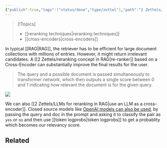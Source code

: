 ```yaml
---
{"publish":true,"tags":["status/done","type/zettel"],"path":"2 Zettels/cross-encoders for reranking in RAG.md","permalink":"/2-zettels/cross-encoders-for-reranking-in-rag/","PassFrontmatter":true}
---
```




> [!Topics]
> - [[reranking techniques\|reranking techniques]]
> - [[cross-encoders\|cross-encoders]]

In typical [[RAG\|RAG]], the retriever has to be efficient for large document collections with millions of entries. However, it might return irrelevant candidates. A [[2 Zettels/reranking concept in RAG\|re-ranker]] based on a Cross-Encoder can substantially improve the final results for the user. 
> The query and a possible document is passed simultaneously to transformer network, which then outputs a single score between 0 and 1 indicating how relevant the document is for the given query.

![](https://res.cloudinary.com/dcameztw9/image/upload/v1727359294/xpemudhxbxt9dldhwskj.png)

We can also [[2 Zettels/LLMs for reranking in RAG\|use an LLM as a cross-encoder]]. Closed source models like [OpenAI models can also be used](https://cookbook.openai.com/examples/search_reranking_with_cross-encoders), by passing the query and doc in the prompt and asking it to classify the pair as `yes` or `no` and then use [[token logprobs\|token logprobs]] to get a probablity which becomes our relevancy score.

## Related
